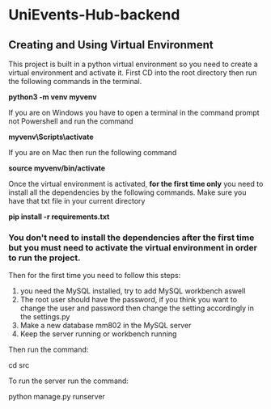 # UniEvents-Hub-backend
## Creating and Using Virtual Environment
This project is built in a python virtual environment so you need to create a virtual environment and activate it.
First CD into the root directory then run the following commands in the terminal.

**python3 -m venv myvenv**

If you are on Windows you have to open a terminal in the command prompt not Powershell and run the command

**myvenv\Scripts\activate**

If you are on Mac then run the following command

**source myvenv/bin/activate**

Once the virtual environment is activated, **for the first time only** you need to install all the dependencies by the following commands. Make sure you have that txt file in your current directory

**pip install -r requirements.txt**

### You don't need to install the dependencies after the first time but you must need to activate the virtual environment in order to run the project.



Then for the first time you need to follow this steps:

1. you need the MySQL installed, try to add MySQL workbench aswell
2. The root user should have the password, if you think you want to change the user and password then change the setting accordingly in the settings.py
3. Make a new database mm802 in the MySQL server
4. Keep the server running or workbench running

Then run the command:

cd src

To run the server run the command:

python manage.py runserver

